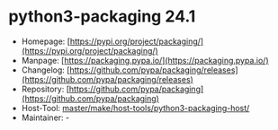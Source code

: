# python3-packaging 24.1
 - Homepage: [https://pypi.org/project/packaging/](https://pypi.org/project/packaging/)
 - Manpage: [https://packaging.pypa.io/](https://packaging.pypa.io/)
 - Changelog: [https://github.com/pypa/packaging/releases](https://github.com/pypa/packaging/releases)
 - Repository: [https://github.com/pypa/packaging](https://github.com/pypa/packaging)
 - Host-Tool: [master/make/host-tools/python3-packaging-host/](https://github.com/Freetz-NG/freetz-ng/tree/master/make/host-tools/python3-packaging-host/)
 - Maintainer: -

